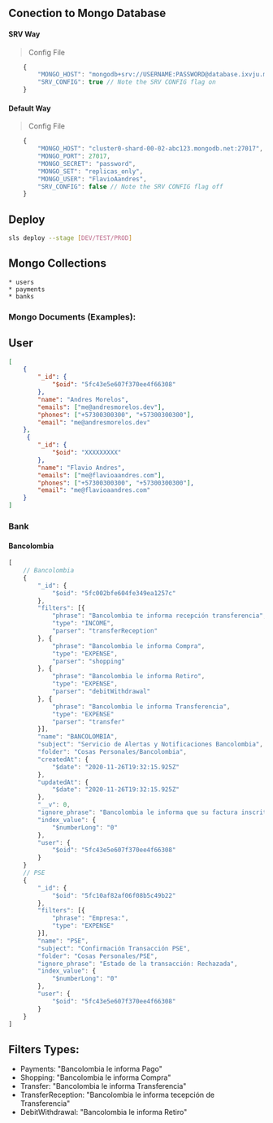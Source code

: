 ## Conection to Mongo Database 

#### SRV Way

> Config File

``` js
    {
        "MONGO_HOST": "mongodb+srv://USERNAME:PASSWORD@database.ixvju.mongodb.net/DATABASE?authSource=admin&replicaSet=atlas-f5kbsn-shard-0&w=majority&readPreference=primary&appname=APPNAME&retryWrites=true&ssl=true",
        "SRV_CONFIG": true // Note the SRV CONFIG flag on
    }
```

#### Default Way

> Config File

``` js
    {
        "MONGO_HOST": "cluster0-shard-00-02-abc123.mongodb.net:27017",
        "MONGO_PORT": 27017,
        "MONGO_SECRET": "password",
        "MONGO_SET": "replicas_only",
        "MONGO_USER": "FlavioAandres",
        "SRV_CONFIG": false // Note the SRV CONFIG flag off
    }
```

## Deploy 

``` bash
sls deploy --stage [DEV/TEST/PROD]
```

## Mongo Collections
    * users
    * payments 
    * banks 


### Mongo Documents (Examples):

## User

``` json
[
    {
        "_id": {
            "$oid": "5fc43e5e607f370ee4f66308"
        },
        "name": "Andres Morelos",
        "emails": ["me@andresmorelos.dev"],
        "phones": ["+57300300300", "+57300300300"],
        "email": "me@andresmorelos.dev"
    },
     {
        "_id": {
            "$oid": "XXXXXXXXX"
        },
        "name": "Flavio Andres",
        "emails": ["me@flavioaandres.com"],
        "phones": ["+57300300300", "+57300300300"],
        "email": "me@flavioaandres.com"
    }
]

```

### Bank

#### Bancolombia

``` js
[
    // Bancolombia
    {
        "_id": {
            "$oid": "5fc002bfe604fe349ea1257c"
        },
        "filters": [{
            "phrase": "Bancolombia te informa recepción transferencia",
            "type": "INCOME",
            "parser": "transferReception"
        }, {
            "phrase": "Bancolombia le informa Compra",
            "type": "EXPENSE",
            "parser": "shopping"
        }, {
            "phrase": "Bancolombia le informa Retiro",
            "type": "EXPENSE",
            "parser": "debitWithdrawal"
        }, {
            "phrase": "Bancolombia le informa Transferencia",
            "type": "EXPENSE"
            "parser": "transfer"
        }],
        "name": "BANCOLOMBIA",
        "subject": "Servicio de Alertas y Notificaciones Bancolombia",
        "folder": "Cosas Personales/Bancolombia",
        "createdAt": {
            "$date": "2020-11-26T19:32:15.925Z"
        },
        "updatedAt": {
            "$date": "2020-11-26T19:32:15.925Z"
        },
        "__v": 0,
        "ignore_phrase": "Bancolombia le informa que su factura inscrita",
        "index_value": {
            "$numberLong": "0"
        },
        "user": {
            "$oid": "5fc43e5e607f370ee4f66308"
        }
    }
    // PSE
    {
        "_id": {
            "$oid": "5fc10af82af06f08b5c49b22"
        },
        "filters": [{
            "phrase": "Empresa:",
            "type": "EXPENSE"
        }],
        "name": "PSE",
        "subject": "Confirmación Transacción PSE",
        "folder": "Cosas Personales/PSE",
        "ignore_phrase": "Estado de la transacción: Rechazada",
        "index_value": {
            "$numberLong": "0"
        },
        "user": {
            "$oid": "5fc43e5e607f370ee4f66308"
        }
    }
]
```

## Filters Types: 
  - Payments: "Bancolombia le informa Pago"
  - Shopping: "Bancolombia le informa Compra"
  - Transfer: "Bancolombia le informa Transferencia"
  - TransferReception: "Bancolombia le informa tecepción de Transferencia"
  - DebitWithdrawal: "Bancolombia le informa Retiro"